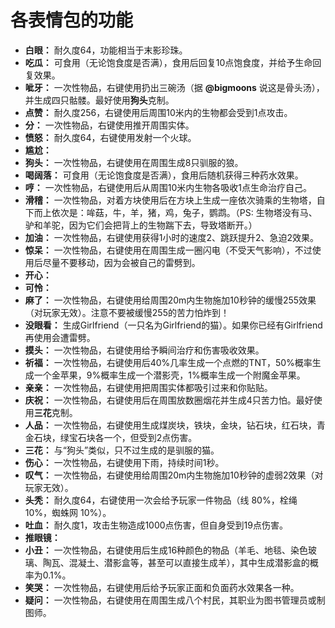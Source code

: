 # 各表情包的功能

- **白眼：** 耐久度64，功能相当于末影珍珠。
- **吃瓜：** 可食用（无论饱食度是否满），食用后回复10点饱食度，并给予生命回复效果。
- **呲牙：** 一次性物品，右键使用扔出三碗汤（据 **@bigmoons** 说这是骨头汤），并生成四只骷髅。最好使用**狗头**克制。
- **点赞：** 耐久度256，右键使用后周围10米内的生物都会受到1点攻击。
- **分：** 一次性物品，右键使用推开周围实体。
- **愤怒：** 耐久度64，右键使用发射一个火球。
- **尴尬：**
- **狗头：** 一次性物品，右键使用在周围生成8只驯服的狼。
- **喝阔落：** 可食用（无论饱食度是否满），食用后随机获得三种药水效果。
- **哼：** 一次性物品，右键使用后从周围10米内生物各吸收1点生命治疗自己。
- **滑稽：** 一次性物品，对着方块使用后在方块上生成一座依次骑乘的生物塔，自下而上依次是：哞菇，牛，羊，猪，鸡，兔子，鹦鹉。（PS: 生物塔没有马、驴和羊驼，因为它们会把背上的生物踹下去，导致塔断开。）
- **加油：** 一次性物品，右键使用获得1小时的速度2、跳跃提升2、急迫2效果。
- **惊呆：** 一次性物品，右键使用在周围生成一圈闪电（不受天气影响），不过使用后尽量不要移动，因为会被自己的雷劈到。
- **开心：**
- **可怜：**
- **麻了：** 一次性物品，右键使用给周围20m内生物施加10秒钟的缓慢255效果（对玩家无效）。注意不要被缓慢255的苦力怕炸到！
- **没眼看：** 生成Girlfriend（一只名为Girlfriend的猫）。如果你已经有Girlfriend再使用会遭雷劈。
- **摸头：** 一次性物品，右键使用给予瞬间治疗和伤害吸收效果。
- **祈福：** 一次性物品，右键使用后40%几率生成一个点燃的TNT，50%概率生成一个金苹果，9%概率生成一个潜影壳，1%概率生成一个附魔金苹果。
- **亲亲：** 一次性物品，右键使用把周围实体都吸引过来和你贴贴。
- **庆祝：** 一次性物品，右键使用后在周围放数圈烟花并生成4只苦力怕。最好使用**三花**克制。
- **人品：** 一次性物品，右键使用生成煤炭块，铁块，金块，钻石块，红石块，青金石块，绿宝石块各一个，但受到2点伤害。
- **三花：** 与“狗头”类似，只不过生成的是驯服的猫。
- **伤心：** 一次性物品，右键使用下雨，持续时间1秒。
- **叹气：** 一次性物品，右键使用给周围20m内生物施加10秒钟的虚弱2效果（对玩家无效）。
- **头秃：** 耐久度64，右键使用一次会给予玩家一件物品（线 80%，栓绳 10%，蜘蛛网 10%）。
- **吐血：** 耐久度1，攻击生物造成1000点伤害，但自身受到19点伤害。
- **推眼镜：**
- **小丑：** 一次性物品，右键使用后生成16种颜色的物品（羊毛、地毯、染色玻璃、陶瓦、混凝土、潜影盒等，甚至可以直接生成羊），其中生成潜影盒的概率为0.1%。
- **笑哭：** 一次性物品，右键使用后给予玩家正面和负面药水效果各一种。
- **疑问：** 一次性物品，右键使用在周围生成八个村民，其职业为图书管理员或制图师。